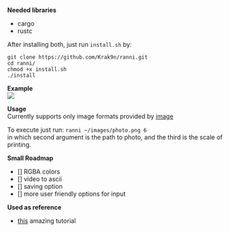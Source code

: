 **Needed libraries**
+ cargo
+ rustc

After installing both, just run `install.sh` by:
```
git clone https://github.com/Krak9n/ranni.git   
cd ranni/
chmod +x install.sh
./install
```

**Example** <br />
![](https://github.com/Krak9n/ranni/blob/main/gif/animation.gif)

**Usage** <br />
Currently supports only image formats provided by [image](https://docs.rs/image/latest/image/index.html)

To execute just run:
`ranni ~/images/photo.png 6` <br />
in which second argument is the path to photo, and the third is the scale of printing.

**Small Roadmap**
+ [] RGBA colors 
+ [] video to ascii
+ [] saving option
+ [] more user friendly options for input

**Used as reference**
+ [this](https://github.com/BrendanBetterman/Rust-Ascii-Art-Generator) amazing tutorial
